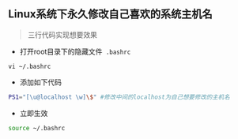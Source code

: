 ## Linux系统下永久修改自己喜欢的系统主机名

> 三行代码实现想要效果

* 打开root目录下的隐藏文件` .bashrc` 

``` 
vi ~/.bashrc
```

- 添加如下代码

```bash
PS1="[\u@localhost \w]\$" #修改中间的localhost为自己想要修改的主机名
```

- 立即生效 

```bash
source ~/.bashrc
```


